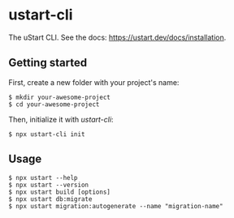 # ustart-cli

The uStart CLI. See the docs: https://ustart.dev/docs/installation.

## Getting started

First, create a new folder with your project's name:

```
$ mkdir your-awesome-project
$ cd your-awesome-project
```

Then, initialize it with *ustart-cli*:

```
$ npx ustart-cli init
```

## Usage

```
$ npx ustart --help
$ npx ustart --version
$ npx ustart build [options]
$ npx ustart db:migrate
$ npx ustart migration:autogenerate --name "migration-name"
```
